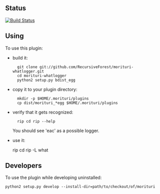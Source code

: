 ## Status
[![Build Status](https://travis-ci.org/RecursiveForest/morituri-whatlogger.svg?branch=master)](https://travis-ci.org/RecursiveForest/morituri-whatlogger)

## Using

To use this plugin:

* build it:

        git clone git://github.com/RecursiveForest/morituri-whatlogger.git
        cd morituri-whatlogger
        python2 setup.py bdist_egg

* copy it to your plugin directory:

        mkdir -p $HOME/.morituri/plugins
        cp dist/morituri_*egg $HOME/.morituri/plugins

* verify that it gets recognized:

        rip cd rip --help

   You should see 'eac' as a possible logger.

* use it:

	rip cd rip -L what

## Developers

To use the plugin while developing uninstalled:

    python2 setup.py develop --install-dir=path/to/checkout/of/morituri

